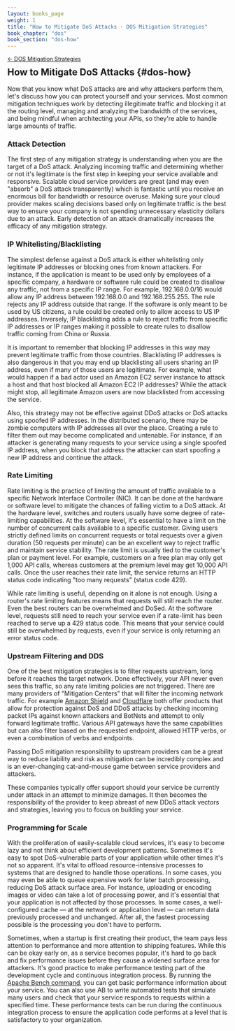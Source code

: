```yaml
---
layout: books_page
weight: 1
title: "How to Mitigate DoS Attacks - DOS Mitigation Strategies"
book_chapter: "dos"
book_section: "dos-how"
---
```


<div style="font-size: 0.9em; margin-bottom: -20px;"><a href="/books/api-security/dos/">&larr; DOS Mitigation Strategies</a></div>

## How to Mitigate DoS Attacks {#dos-how}
Now that you know what DoS attacks are and why attackers perform them, let's discuss how you can protect yourself and your services. Most common mitigation techniques work by detecting illegitimate traffic and blocking it at the routing level, managing and analyzing the bandwidth of the services, and being mindful when architecting your APIs, so they're able to handle large amounts of traffic.

### Attack Detection
The first step of any mitigation strategy is understanding when you are the target of a DoS attack. Analyzing incoming traffic and determining whether or not it's legitimate is the first step in keeping your service available and responsive. Scalable cloud service providers are great (and may even "absorb" a DoS attack transparently) which is fantastic until you receive an enormous bill for bandwidth or resource overuse. Making sure your cloud provider makes scaling decisions based only on legitimate traffic is the best way to ensure your company is not spending unnecessary elasticity dollars due to an attack. Early detection of an attack dramatically increases the efficacy of any mitigation strategy.

### IP Whitelisting/Blacklisting
The simplest defense against a DoS attack is either whitelisting only legitimate IP addresses or blocking ones from known attackers. For instance, if the application is meant to be used only by employees of a specific company, a hardware or software rule could be created to disallow any traffic, not from a specific IP range. For example, 192.168.0.0/16 would allow any IP address between 192.168.0.0 and 192.168.255.255. The rule rejects any IP address outside that range. If the software is only meant to be used by US citizens, a rule could be created only to allow access to US IP addresses. Inversely, IP blacklisting adds a rule to reject traffic from specific IP addresses or IP ranges making it possible to create rules to disallow traffic coming from China or Russia.

It is important to remember that blocking IP addresses in this way may prevent legitimate traffic from those countries. Blacklisting IP addresses is also dangerous in that you may end up blacklisting all users sharing an IP address, even if many of those users are legitimate. For example, what would happen if a bad actor used an Amazon EC2 server instance to attack a host and that host blocked all Amazon EC2 IP addresses? While the attack might stop, all legitimate Amazon users are now blacklisted from accessing the service.

Also, this strategy may not be effective against DDoS attacks or DoS attacks using spoofed IP addresses. In the distributed scenario, there may be zombie computers with IP addresses all over the place. Creating a rule to filter them out may become complicated and untenable. For instance, if an attacker is generating many requests to your service using a single spoofed IP address, when you block that address the attacker can start spoofing a new IP address and continue the attack.

### Rate Limiting
Rate limiting is the practice of limiting the amount of traffic available to a specific Network Interface Controller (NIC). It can be done at the hardware or software level to mitigate the chances of falling victim to a DoS attack. At the hardware level, switches and routers usually have some degree of rate-limiting capabilities. At the software level, it's essential to have a limit on the number of concurrent calls available to a specific customer. Giving users strictly defined limits on concurrent requests or total requests over a given duration (50 requests per minute) can be an excellent way to reject traffic and maintain service stability. The rate limit is usually tied to the customer's plan or payment level. For example, customers on a free plan may only get 1,000 API calls, whereas customers at the premium level may get 10,000 API calls. Once the user reaches their rate limit, the service returns an HTTP status code indicating "too many requests" (status code 429).

While rate limiting is useful, depending on it alone is not enough. Using a router's rate limiting features means that requests will still reach the router. Even the best routers can be overwhelmed and DoSed. At the software level, requests still need to reach your service even if a rate-limit has been reached to serve up a 429 status code. This means that your service could still be overwhelmed by requests, even if your service is only returning an error status code.

### Upstream Filtering and DDS
One of the best mitigation strategies is to filter requests upstream, long before it reaches the target network. Done effectively, your API never even sees this traffic, so any rate limiting policies are not triggered. There are many providers of "Mitigation Centers" that will filter the incoming network traffic. For example [Amazon Shield](https://aws.amazon.com/shield/) and [Cloudflare](https://www.cloudflare.com/) both offer products that allow for protection against DoS and DDoS attacks by checking incoming packet IPs against known attackers and BotNets and attempt to only forward legitimate traffic. Various API gateways have the same capabilities but can also filter based on the requested endpoint, allowed HTTP verbs, or even a combination of verbs and endpoints.

Passing DoS mitigation responsibility to upstream providers can be a great way to reduce liability and risk as mitigation can be incredibly complex and is an ever-changing cat-and-mouse game between service providers and attackers.

These companies typically offer support should your service be currently under attack in an attempt to minimize damages. It then becomes the responsibility of the provider to keep abreast of new DDoS attack vectors and strategies, leaving you to focus on building your service.

### Programming for Scale
With the proliferation of easily-scalable cloud services, it's easy to become lazy and not think about efficient development patterns. Sometimes it's easy to spot DoS-vulnerable parts of your application while other times it's not so apparent. It's vital to offload resource-intensive processes to systems that are designed to handle those operations. In some cases, you may even be able to queue expensive work for later batch processing, reducing DoS attack surface area. For instance, uploading or encoding images or video can take a lot of processing power, and it's essential that your application is not affected by those processes. In some cases, a well-configured cache — at the network or application level — can return data previously processed and unchanged. After all, the fastest processing possible is the processing you don't have to perform.

Sometimes, when a startup is first creating their product, the team pays less attention to performance and more attention to shipping features. While this can be okay early on, as a service becomes popular, it's hard to go back and fix performance issues before they cause a widened surface area for attackers. It's good practice to make performance testing part of the development cycle and continuous integration process. By running the [Apache Bench command](https://httpd.apache.org/docs/2.4/programs/ab.html), you can get basic performance information about your service. You can also use AB to write automated tests that simulate many users and check that your service responds to requests within a specified time. These performance tests can be run during the continuous integration process to ensure the application code performs at a level that is satisfactory to your organization.
